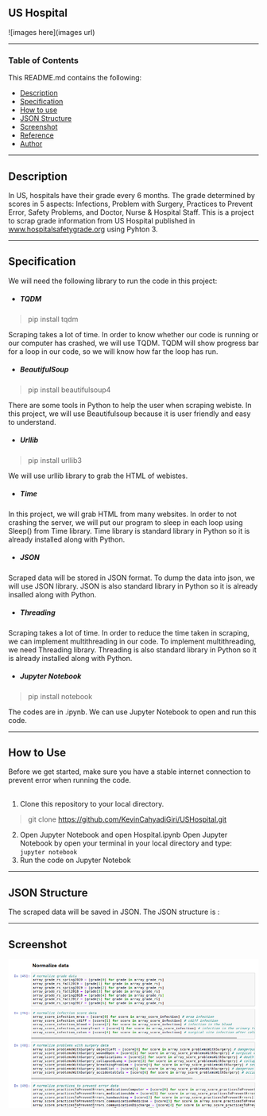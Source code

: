 ## US Hospital

![images here](images url)

---

### Table of Contents

This README.md contains the following:

- [Description](#description)
- [Specification](#specification)
- [How to use](#how-to-use)
- [JSON Structure](#json-structure)
- [Screenshot](#screenshot)
- [Reference](#reference)
- [Author](#author)

---

## Description

In US, hospitals have their grade every 6 months. The grade determined by scores in 5 aspects: Infections, Problem with Surgery, Practices to Prevent Error, Safety Problems, and Doctor, Nurse & Hospital Staff. This is a project to scrap grade information from US Hospital published in www.hospitalsafetygrade.org using Pyhton 3.   

---

## Specification

We will need the following library to run the code in this project:

- ##### TQDM
> pip install tqdm

Scraping takes a lot of time. In order to know whether our code is running or our computer has crashed, we will use TQDM. TQDM will show progress bar for a loop in our code, so we will know how far the loop has run.
- ##### BeautifulSoup
> pip install beautifulsoup4

There are some tools in Python to help the user when scraping webiste. In this project, we will use Beautifulsoup because it is user friendly and easy to understand.
- ##### Urllib
> pip install urllib3

We will use urllib library to grab the HTML of webistes.
- ##### Time
In this project, we will grab HTML from many websites. In order to not crashing the server, we will put our program to sleep in each loop using Sleep() from Time library. Time library is standard library in Python so it is already installed along with Python.
- ##### JSON
Scraped data will be stored in JSON format. To dump the data into json, we will use JSON library. JSON is also standard library in Python so it is already insalled along with Python.
- ##### Threading
Scraping takes a lot of time. In order to reduce the time taken in scraping, we can implement multithreading in our code. To implement multithreading, we need Threading library. Threading is also standard library in Python so it is already installed along with Python.
- ##### Jupyter Notebook
> pip install notebook

The codes are in .ipynb. We can use Jupyter Notebook to open and run this code.

---

## How to Use

Before we get started, make sure you have a stable internet connection to prevent error when running the code. <br/> <br/>

1. Clone this repository to your local directory. 
> git clone https://github.com/KevinCahyadiGiri/USHospital.git
2. Open Jupyter Notebook and open Hospital.ipynb
Open Jupyter Notebook by open your terminal in your local directory and type: `jupyter notebook`
3. Run the code on Jupyter Notebok

---

## JSON Structure

The scraped data will be saved in JSON. The JSON structure is :

---

## Screenshot

![normalization](/screenshot/normalization.png)

